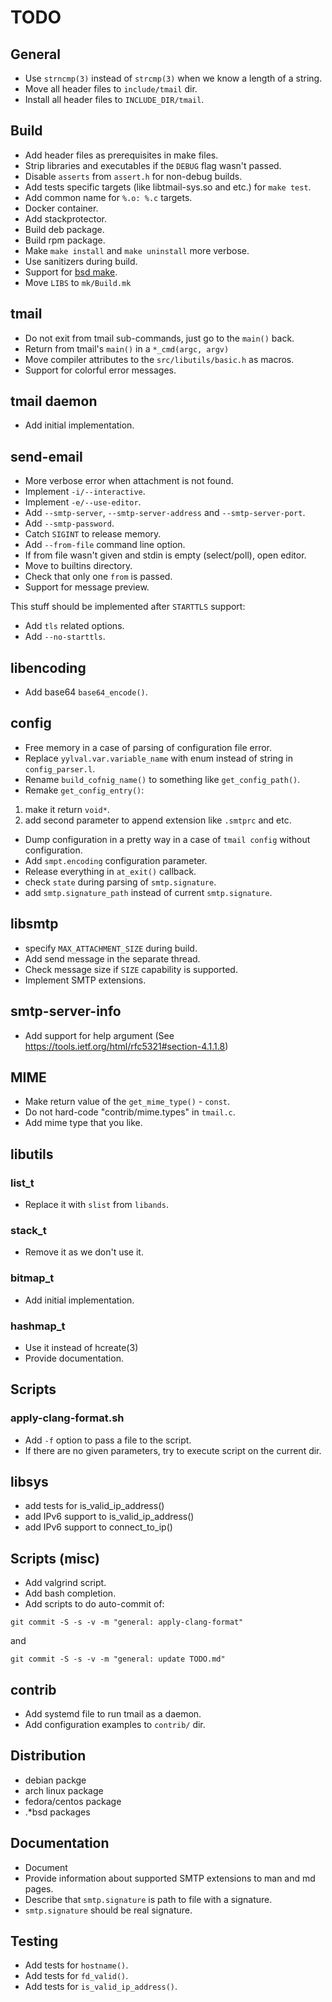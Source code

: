# TODO

## General

  * Use `strncmp(3)` instead of `strcmp(3)` when we know a length of a string.
  * Move all header files to `include/tmail` dir.
  * Install all header files to `INCLUDE_DIR/tmail`.

## Build

  * Add header files as prerequisites in make files.
  * Strip libraries and executables if the `DEBUG` flag wasn't passed.
  * Disable `asserts` from `assert.h` for non-debug builds.
  * Add tests specific targets (like libtmail-sys.so and etc.) for `make test`.
  * Add common name for `%.o: %.c` targets.
  * Docker container.
  * Add stackprotector.
  * Build deb package.
  * Build rpm package.
  * Make `make install` and `make uninstall` more verbose.
  * Use sanitizers during build.
  * Support for [bsd make](https://www.freebsd.org/cgi/man.cgi?make(1)).
  * Move `LIBS` to `mk/Build.mk`

## tmail

  * Do not exit from tmail sub-commands, just go to the `main()` back.
  * Return from tmail's `main()` in a `*_cmd(argc, argv)`
  * Move compiler attributes to the `src/libutils/basic.h` as macros.
  * Support for colorful error messages.

## tmail daemon

  * Add initial implementation.

## send-email

  * More verbose error when attachment is not found.
  * Implement `-i/--interactive`.
  * Implement `-e/--use-editor`.
  * Add `--smtp-server`, `--smtp-server-address` and `--smtp-server-port`.
  * Add `--smtp-password`.
  * Catch `SIGINT` to release memory.
  * Add `--from-file` command line option.
  * If from file wasn't given and stdin is empty (select/poll), open editor.
  * Move to builtins directory.
  * Check that only one `from` is passed.
  * Support for message preview.

This stuff should be implemented after `STARTTLS` support:

  * Add `tls` related options.
  * Add `--no-starttls`.
 
## libencoding

  * Add base64 `base64_encode()`.

## config

  * Free memory in a case of parsing of configuration file error.
  * Replace `yylval.var.variable_name` with enum instead of string in `config_parser.l`.
  * Rename `build_cofnig_name()` to something like `get_config_path()`.
  * Remake `get_config_entry()`:

1. make it return `void*`.
2. add second parameter to append extension like `.smtprc` and etc.

  * Dump configuration in a pretty way in a case of `tmail config`
without configuration.
  * Add `smpt.encoding` configuration parameter.
  * Release everything in `at_exit()` callback.
  * check `state` during parsing of `smtp.signature`.
  * add `smtp.signature_path` instead of current `smtp.signature`.

## libsmtp

  * specify `MAX_ATTACHMENT_SIZE` during build.
  * Add send message in the separate thread.
  * Check message size if `SIZE` capability is supported.
  * Implement SMTP extensions.

## smtp-server-info

  * Add support for help argument
(See https://tools.ietf.org/html/rfc5321#section-4.1.1.8)

## MIME

  * Make return value of the `get_mime_type()` - `const`.
  * Do not hard-code "contrib/mime.types" in `tmail.c`.
  * Add mime type that you like.

## libutils

### list_t

  * Replace it with `slist` from `libands`.

### stack_t

  * Remove it as we don't use it.

### bitmap_t

  * Add initial implementation.

### hashmap_t

  * Use it instead of hcreate(3)
  * Provide documentation.

## Scripts

### apply-clang-format.sh

  * Add `-f` option to pass a file to the script.
  * If there are no given parameters, try to execute script on the
current dir.

## libsys

  * add tests for is_valid_ip_address()
  * add IPv6 support to is_valid_ip_address()
  * add IPv6 support to connect_to_ip()

## Scripts (misc)

  * Add valgrind script.
  * Add bash completion.
  * Add scripts to do auto-commit of:

`git commit -S -s -v -m "general: apply-clang-format"`

and

`git commit -S -s -v -m "general: update TODO.md"`

## contrib

  * Add systemd file to run tmail as a daemon.
  * Add configuration examples to `contrib/` dir.

## Distribution

  * debian packge
  * arch linux package
  * fedora/centos package
  * .*bsd packages

## Documentation

  * Document 
  * Provide information about supported SMTP extensions to man and md pages.
  * Describe that `smtp.signature` is path to file with a signature.
  * `smtp.signature` should be real signature.

## Testing

  * Add tests for `hostname()`.
  * Add tests for `fd_valid()`.
  * Add tests for `is_valid_ip_address()`.
